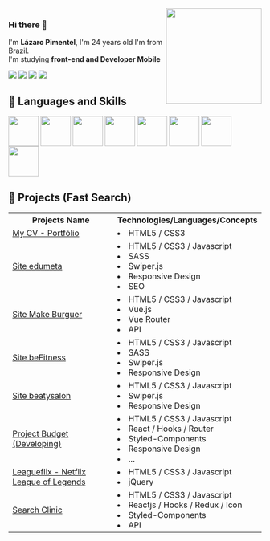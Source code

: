 <img height="190em" src= "https://github-readme-stats.vercel.app/api?username=Drlazinho&show_icons=true&theme=tokyonight" align = "right">

### Hi there 👋
 <p align = "left">
    I'm <strong>Lázaro Pimentel</strong>, I'm 24 years old I'm from Brazil. <br>
    I'm studying <strong>front-end and Developer Mobile</strong> 
    <br>
</p> 

<p align="left">
        
  <a href="mailto: lazbonfim@hotmail.com" target="_blank" alt="Gmail">
  <img src="https://img.shields.io/badge/Microsoft_Outlook-0078D4?style=for-the-badge&logo=microsoft-outlook&logoColor=white" /></a>

  <a href="mailto: lazbonfim1@gmail.com" target="_blank" alt="Gmail">
  <img src="https://img.shields.io/badge/Gmail-D14836?style=for-the-badge&logo=gmail&logoColor=white" /></a>

  <a href="https://www.linkedin.com/in/l%C3%A1zaro-bonfim-872709210/" target="_blank" alt="Linkedin">
  <img src="https://img.shields.io/badge/LinkedIn-0077B5?style=for-the-badge&logo=linkedin&logoColor=white" /></a>

  <a href="tel: +55 71 992938275" target="_blank" alt="WhatsApp">
  <img src="https://img.shields.io/badge/WhatsApp-25D366?style=for-the-badge&logo=whatsapp&logoColor=white"/></a>
</p>  
<h2>🚀 Languages and Skills </h2>
<div>
    <img src="https://cdn.jsdelivr.net/gh/devicons/devicon/icons/javascript/javascript-original.svg" align = "center" heigth="50" width="60">
    <img src="https://cdn.jsdelivr.net/gh/devicons/devicon/icons/html5/html5-original.svg" align = "center" heigth="50" width="60">
    <img src="https://cdn.jsdelivr.net/gh/devicons/devicon/icons/css3/css3-original.svg" align = "center" heigth="50" width="60">
    <img src="https://cdn.jsdelivr.net/gh/devicons/devicon/icons/kotlin/kotlin-original.svg" align = "center" heigth="50" width="60">
    <img src="https://cdn.jsdelivr.net/gh/devicons/devicon/icons/android/android-original.svg" align = "center" heigth="50" width="60">
    <img src="https://cdn.jsdelivr.net/gh/devicons/devicon/icons/nodejs/nodejs-original.svg" align = "center" heigth="50" width="60">
    <img src="https://cdn.jsdelivr.net/gh/devicons/devicon/icons/react/react-original.svg" align = "center" heigth="50" width="60">
     <img src="https://cdn.jsdelivr.net/gh/devicons/devicon/icons/sass/sass-original.svg" align = "center" heigth="50" width="60">
</div>
<h2>🚀 Projects  (Fast Search)</h2>
<table>
 <th>Projects Name</th>
 <th>Technologies/Languages/Concepts</th>
 <tr>
  <td><a href="https://cvlazaropimentel-drlazinho.netlify.app/" target="_blank">My CV - Portfólio</a></td>
  <td>
   <li>HTML5 / CSS3</li>
  </td>    
 </tr>
 <tr>
  <td><a href="https://edumeta.netlify.app/" target="_blank">Site edumeta</a></td>
  <td>
   <li>HTML5 /  CSS3 / Javascript </li>
   <li>SASS</li>
   <li>Swiper.js</li>
   <li>Responsive Design</li>
   <li>SEO</li>
  </td>    
 </tr>
 <tr>
 <td><a href="https://makeburger.netlify.app/" target="_blank">Site Make Burguer</a></td>
  <td>
   <li>HTML5 /  CSS3 / Javascript </li>
   <li>Vue.js</li>
   <li>Vue Router</li>
      <li>API</li>

  </td>    
 </tr>
 <tr>
 <td><a href="https://gymfitbody.netlify.app/" target="_blank">Site beFitness</a></td>
  <td>
   <li>HTML5 /  CSS3 / Javascript </li>
   <li>SASS</li>
   <li>Swiper.js</li>
   <li>Responsive Design</li>
  </td>    
 </tr>
 <tr>
 <td><a href="https://drlazinho-beatysalon.netlify.app/" target="_blank">Site beatysalon</a></td>
  <td>
   <li>HTML5 /  CSS3 / Javascript </li>
   <li>Swiper.js</li>
   <li>Responsive Design</li>
  </td>    
 </tr>
  <tr>
 <td><a href="#" target="_blank">Project Budget (Developing)</a></td>
  <td>
   <li>HTML5 /  CSS3 / Javascript</li>
   <li>React / Hooks / Router </li>
   <li>Styled-Components</li>
   <li>Responsive Design</li>
   <li>...</li>
  </td>    
 </tr>
 <tr>
 <td><a href="https://leagueflix.netlify.app/" target="_blank">Leagueflix - Netflix League of Legends</a></td>
  <td>
   <li>HTML5 /  CSS3 / Javascript</li>
   <li>jQuery</li>
  </td>    
 </tr>
<tr>
 <td><a href="https://github.com/Drlazinho/Clinics-Search" target="_blank">Search Clinic</a></td>
  <td>
   <li>HTML5 /  CSS3 / Javascript</li>
   <li>Reactjs / Hooks / Redux / Icon</li>
   <li>Styled-Components</li>
   <li>API</li>
  </td>    
 </tr>
</table>


<!--
    <img height="190em" src="https://github-readme-stats.vercel.app/api/top-langs/?username=Drlazinho&layout=compact">

**Drlazinho/Drlazinho** is a ✨ _special_ ✨ repository because its `README.md` (this file) appears on your GitHub profile.

Here are some ideas to get you started:

- 🔭 I’m currently working on ...
- 🌱 I’m currently learning ...
- 👯 I’m looking to collaborate on ...
- 🤔 I’m looking for help with ...
- 💬 Ask me about ...
- 📫 How to reach me: ...
- 😄 Pronouns: ...
- ⚡ Fun fact: ...
-->
